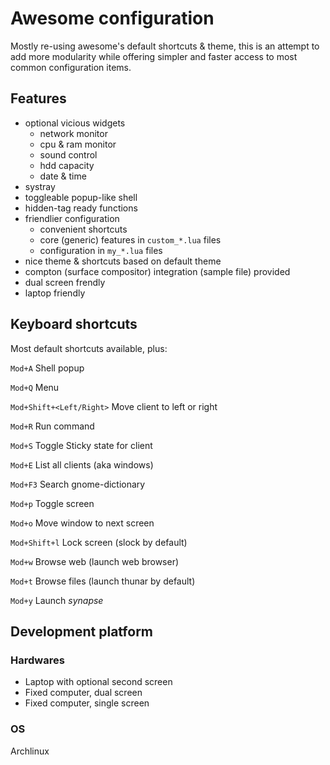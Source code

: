 # Awesome configuration

Mostly re-using awesome's default shortcuts & theme, this is an attempt to add more modularity
while offering simpler and faster access to most common configuration items.

## Features

- optional vicious widgets 
    - network monitor
    - cpu & ram monitor
    - sound control
    - hdd capacity
    - date & time
- systray
- toggleable popup-like shell
- hidden-tag ready functions
- friendlier configuration
    - convenient shortcuts
    - core (generic) features in `custom_*.lua` files
    - configuration in `my_*.lua` files
- nice theme & shortcuts based on default theme
- compton (surface compositor) integration (sample file) provided
- dual screen frendly
- laptop friendly

## Keyboard shortcuts

Most default shortcuts available, plus:

`Mod+A`
    Shell popup

`Mod+Q`
    Menu

`Mod+Shift+<Left/Right>`
    Move client to left or right

`Mod+R`
    Run command    

`Mod+S`
    Toggle Sticky state for client

`Mod+E`
    List all clients (aka windows)

`Mod+F3`
    Search gnome-dictionary

`Mod+p`
    Toggle screen

`Mod+o`
    Move window to next screen

`Mod+Shift+l`
    Lock screen (slock by default)

`Mod+w`
    Browse web (launch web browser)

`Mod+t`
    Browse files (launch thunar by default)

`Mod+y`
    Launch *synapse*

## Development platform

### Hardwares

- Laptop with optional second screen
- Fixed computer, dual screen
- Fixed computer, single screen

### OS

Archlinux

